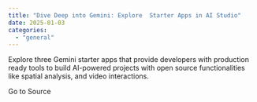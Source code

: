```yaml
---
title: "Dive Deep into Gemini: Explore  Starter Apps in AI Studio"
date: 2025-01-03
categories: 
  - "general"
---
```


Explore three Gemini starter apps that provide developers with production ready tools to build AI-powered projects with open source functionalities like spatial analysis, and video interactions.

Go to Source
